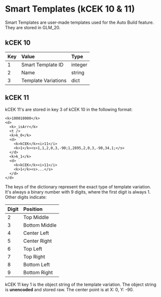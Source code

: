 # Smart Templates (kCEK 10 & 11)

Smart Templates are user-made templates used for the Auto Build feature. They are stored in GLM_20.

## kCEK 10

| Key | Value              | Type      |
|:----|:-------------------|:----------|
| 1   | Smart Template ID  | integer   |
| 2   | Name               | string    |
| 3   | Template Variations| dict      |

## kCEK 11

kCEK 11's are stored in key 3 of kCEK 10 in the following format:

```
<k>100010000</k>
<d>
  <k>_isArr</k>
  <t />
  <k>k_0</k>
  <d>
    <k>kCEK</k><i>11</i>
    <k>1</k><s>1,1,2,0,3,-90;1,2895,2,0,3,-90,34,1;</s>
  </d>
  <k>k_1</k>
  <d>
    <k>kCEK</k><i>11</i>
    <k>1</k><s>...</s>
  </d>
</d>
```
The keys of the dictionary represent the exact type of template variation. It's always a binary number with 9 digits, where the first digit is always 1. Other digits indicate:

| Digit | Position     |
|:------|:-------------|
| 2     | Top Middle   |
| 3     | Bottom Middle|
| 4     | Center Left  |
| 5     | Center Right |
| 6     | Top Left     |
| 7     | Top Right    |
| 8     | Bottom Left  |
| 9     | Bottom Right |

kCEK 11 key 1 is the object string of the template variation. The object string is **unencoded** and stored raw. The center point is at X: 0, Y: -90.

